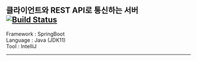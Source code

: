 ## 클라이언트와 REST API로 통신하는 서버 [![Build Status](https://app.travis-ci.com/NLSushi/server.svg?branch=master)](https://app.travis-ci.com/NLSushi/server)
Framework : SpringBoot  
Language : Java (JDK11)   
Tool : IntelliJ
**********************************************

